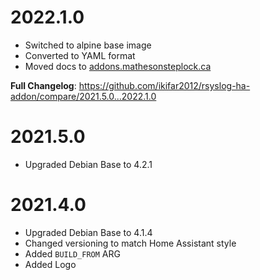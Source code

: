 # 2022.1.0

- Switched to alpine base image
- Converted to YAML format
- Moved docs to [addons.mathesonsteplock.ca](https://addons.mathesonsteplock.ca/docs/addons/rsyslog/basic-config)

**Full Changelog**: https://github.com/ikifar2012/rsyslog-ha-addon/compare/2021.5.0...2022.1.0


# 2021.5.0

- Upgraded Debian Base to 4.2.1

# 2021.4.0

- Upgraded Debian Base to 4.1.4
- Changed versioning to match Home Assistant style
- Added `BUILD_FROM` ARG
- Added Logo
